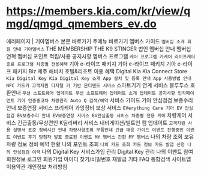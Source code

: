# https://members.kia.com/kr/view/qmgd/qmgd_qmembers_ev.do

에러페이지 | 기아멤버스
본문 바로가기
주메뉴 바로가기
멤버스 가이드
`
멤버십 소개
회원 안내
기아멤버스
`
THE MEMBERSHIP
THE K9
STINGER
법인 멤버십 안내
멤버십 연혁
멤버십 포인트 적립/사용
공지사항
멤버스 프로그램
`
케어 프로그램
카케어
라이프케어
종료 프로그램
차종별 전용혜택
`
기아 e-라이프 패키지
기아 e-라이프 패키지
기아 e-라이프 패키지 Biz
제주 해비치 호텔&리조트
이용 혜택
Digital Kia
Kia Connect Store
`
Kia Digital Key
Kia Digital Key 소개
App 설치 및 등록 안내
App 사용방법 안내
NFC 카드키
고객지원
디지털 키 기반 온디맨드 서비스
`
스마트기기 연계 서비스
블루투스 호환안내
`
무선 소프트웨어 업데이트
무선 소프트웨어 업데이트 소개
업데이트 공지사항
인카페이먼트
기아 인증중고차
차량관리
Auto Q 검색/예약
`
서비스 가이드
기아 안심점검
보증수리 안내
보증연장 서비스
프리케어
과잉정비 보상 서비스
`
EVerything Care
기아 EV 안심점검
EV보증수리 안내
EV보증연장 서비스
EV안심출동 서비스
차종별 전용 케어
`
차량케어 서비스
긴급출동/무상견인
K딜리버리 서비스
내비게이션/빌트인 캠
업데이트
`
고객지원
사용 설명서
표준 정비시간 안내
차량사양조회
부품안내
긴급 대응 가이드
이벤트
진행중인 이벤트
이벤트 후기
당첨자 발표
종료된 이벤트
MY 멤버스
간편 MY 멤버스
`
나의 차량 조회
보유차량 정보
정비 예약 현황
나의 포인트 조회
`
나의 카드 조회
카드 정보
카드 발급 신청
나의 안심점검 이력
`
나의 Digital Key
서비스가입 관리
Digital Key 관리
나의 이벤트 참여
회원정보
로그인
회원가입
아이디 찾기/비밀번호 재발급
기타
FAQ
통합검색
사이트맵
이용약관
개인정보 처리방침